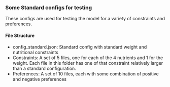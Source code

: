 ### Some Standard configs for testing
These configs are used for testing the model for a variety of constraints and preferences. 

#### File Structure

- config_standard.json: Standard config with standard weight and nutritional constraints
- Constraints: A set of 5 files, one for each of the 4 nutrients and 1 for the weight. Each file in this folder has one of that constraint relatively larger than a standard configuration. 
- Preferences: A set of 10 files, each with some combination of positive and negative preferences 